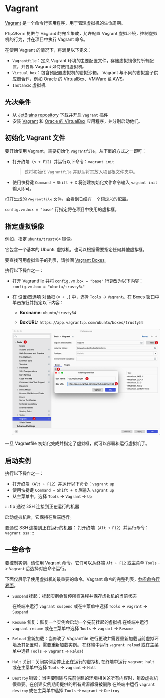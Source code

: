 # Vagrant

[Vagrant](http://vagrantup.com/) 是一个命令行实用程序，用于管理虚拟机的生命周期。

PhpStorm 提供与 Vagrant 的完全集成，允许配置 Vagrant 虚拟环境，控制虚拟机的行为，并在项目中执行 Vagrant 命令。

在使用 Vagrant 的情况下，将满足以下定义：

- `Vagrantfile`：定义 Vagrant 环境的主要配置文件，存储虚拟镜像的所有配置，并告诉 Vagrant 如何使用虚拟机。
- `Virtual box`：包含预配置虚拟机的虚拟沙箱。 Vagrant 与不同的虚拟盒子供应商合作，例如 Oracle 的 VirtualBox、VMWare 或 AWS。
- `Instance`: 虚拟机

## 先决条件

- 从 [JetBrains repository](https://plugins.jetbrains.com/plugin/7379-vagrant) 下载并开启 `Vagrant` 插件
- 安装 [Vagrant](http://www.vagrantup.com/) 和 [Oracle 的 VirtualBox](https://www.virtualbox.org/) 应用程序，并分别启动他们。

## 初始化 Vagrant 文件

要开始使用 Vagrant，需要初始化 `Vagrantfile`，从下面的方式之一即可：

- 打开终端（`⌥ + F12`）并运行以下命令：`vagrant init`

  > 这将初始化 `Vagrantfile` 并默认将其放入项目根文件夹中。

- 使用快捷键 `Command + Shift + X` 将创建初始化文件命令输入 `vagrant init` 输入即可。

打开生成的 `Vagrantfile` 文件，会看到已经有一个预定义的配置。

`config.vm.box = "base"` 行指定将在项目中使用的虚拟框。

## 指定虚拟镜像

例如，指定 `ubuntu/trusty64` 镜像。

它包含一个基本的 Ubuntu 虚拟机，也可以根据需要指定任何其他虚拟框。

要查找可用虚拟盒子的列表，请参阅 [Vagrant Boxes](https://www.vagrantup.com/vagrant-cloud/boxes/catalog)。

执行以下操作之一：

- 打开 Vagrantfile 并将 `config.vm.box = "base"` 行更改为以下内容：`config.vm.box = "ubuntu/trusty64"`
- 在 设置/首选项 对话框 (`⌘ + ,`) 中，选择 `Tools` -> `Vagrant`。在 Boxes 窗口中单击按钮并指定以下内容：

    - **Box name:** `ubuntu/trusty64`

    - **Box URL:** `https://app.vagrantup.com/ubuntu/boxes/trusty64`

  ![](./images/vagrant/phpstorm-vagrant-add-box.png)

一旦 Vagrantfile 初始化完成并指定了虚拟框，就可以部署和运行虚拟机了。

## 启动实例

执行以下操作之一：

- 打开终端（`Alt + F12`）并运行以下命令：`vagrant up`
- 使用快捷键 `Command + Shift + X` 后输入 `vagrant up`
- 从主菜单中，选择 `Tools` -> `Vagrant` -> `Up`

::: tip 通过 SSH 连接到正在运行的机器

启动虚拟机后，它保持在后端运行。

要通过 SSH 连接到正在运行的机器： 打开终端（`Alt + F12`）并运行命令：`vagrant ssh`
:::

## 一些命令

要控制实例，请使用 Vagrant 命令。它们可以从终端 `Alt + F12` 或主菜单 `Tools` -> `Vagrant` 后选择对应命令运行。

下面仅展示了使用虚拟机的最重要的命令。Vagrant 命令的完整列表，[参阅命令行界面](https://www.vagrantup.com/docs/cli)。

- `Suspend` 挂起：挂起实例会暂停所有进程并保存虚拟机的当前状态

  在终端中运行 `vagrant suspend` 或在主菜单中选择 `Tools` -> `vagrant` -> `Suspend`

- `Resume` 恢复：恢复一个实例会启动一个先前挂起的虚拟机
  在终端中运行 `vagrant resume` 或在主菜单中选择 `Tools` -> `vagrant` -> `Resume`

- `Reload` 重新加载：当修改了 Vagrantfile 进行更改并需要重新加载当前虚拟环境及其配置时，需要重新加载实例。
  在终端中运行 `vagrant reload` 或在主菜单中选择 `Tools` -> `vagrant` -> `Reload`

- `Halt` 关闭：关闭实例会停止正在运行的虚拟机
  在终端中运行 `vagrant halt` 或在主菜单中选择 `Tools` -> `vagrant` -> `Halt`

- `Destroy` 销毁：当需要删除与先前创建的环境相关的所有内容时，销毁虚拟机很重要。在创建实例期间提供的所有资源都将被删除
  在终端中运行 `vagrant destroy` 或在主菜单中选择 `Tools` -> `vagrant` -> `Destroy`



